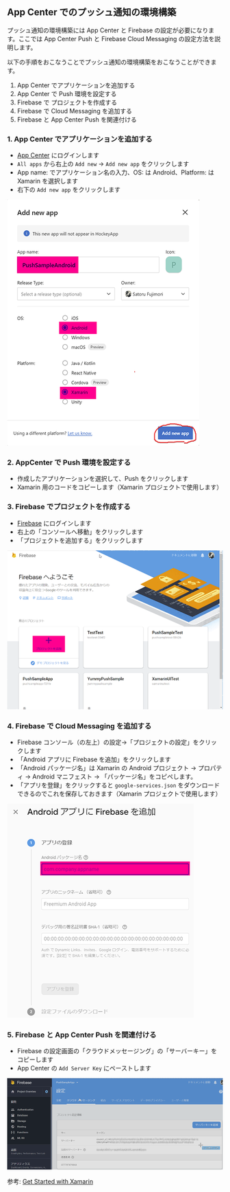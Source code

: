 ## App Center でのプッシュ通知の環境構築
プッシュ通知の環境構築には App Center と Firebase の設定が必要になります。ここでは App Center Push と Firebase Cloud Messaging の設定方法を説明します。

以下の手順をおこなうことでプッシュ通知の環境構築をおこなうことができます。

1. App Center でアプリケーションを追加する
2. App Center で Push 環境を設定する
3. Firebase で プロジェクトを作成する
4. Firebase で Cloud Messaging を追加する
5. Firebase と App Center Push を関連付ける

### 1. App Center でアプリケーションを追加する

- [App Center](https://appcenter.ms/) にログインします
- `All apps` から右上の `Add new` → `Add new app` をクリックします
- App name: でアプリケーション名の入力、OS: は Android、Platform: は Xamarin を選択します
- 右下の `Add new app` をクリックします

![](images/appcenter-001.png)

### 2. AppCenter で Push 環境を設定する
- 作成したアプリケーションを選択して、Push をクリックします
- Xamarin 用のコードをコピーします（Xamarin プロジェクトで使用します）

### 3. Firebase でプロジェクトを作成する

- [Firebase](https://firebase.google.com/?hl=ja) にログインします
- 右上の「コンソールへ移動」をクリックします
- 「プロジェクトを追加する」をクリックします

![](images/appcenter-005.png)

### 4. Firebase で Cloud Messaging を追加する

- Firebase コンソール（の左上）の設定→「プロジェクトの設定」をクリックします
- 「Android アプリに Firebase を追加」をクリックします
- 「Android パッケージ名」は Xamarin の Android プロジェクト → プロパティ → Android マニフェスト → 「パッケージ名」をコピペします。 
- 「アプリを登録」をクリックすると `google-services.json` をダウンロードできるのでこれを保存しておきます（Xamarin プロジェクトで使用します）

![](images/appcenter-006.png)

### 5. Firebase と App Center Push を関連付ける
- Firebase の設定画面の「クラウドメッセージング」の「サーバーキー」をコピーします
- App Center の `Add Server Key` にペーストします

![](images/appcenter-007.png)

参考: [Get Started with Xamarin](https://docs.microsoft.com/en-us/appcenter/sdk/getting-started/xamarin)
